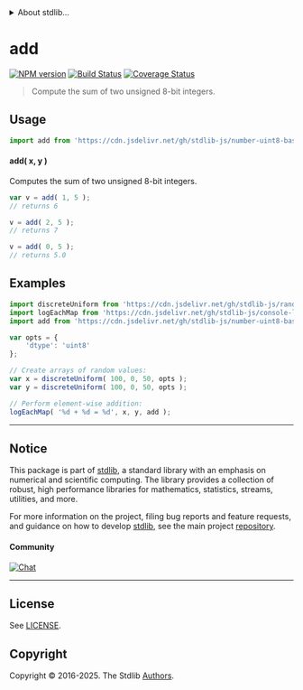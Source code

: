 <!--

@license Apache-2.0

Copyright (c) 2025 The Stdlib Authors.

Licensed under the Apache License, Version 2.0 (the "License");
you may not use this file except in compliance with the License.
You may obtain a copy of the License at

   http://www.apache.org/licenses/LICENSE-2.0

Unless required by applicable law or agreed to in writing, software
distributed under the License is distributed on an "AS IS" BASIS,
WITHOUT WARRANTIES OR CONDITIONS OF ANY KIND, either express or implied.
See the License for the specific language governing permissions and
limitations under the License.

-->


<details>
  <summary>
    About stdlib...
  </summary>
  <p>We believe in a future in which the web is a preferred environment for numerical computation. To help realize this future, we've built stdlib. stdlib is a standard library, with an emphasis on numerical and scientific computation, written in JavaScript (and C) for execution in browsers and in Node.js.</p>
  <p>The library is fully decomposable, being architected in such a way that you can swap out and mix and match APIs and functionality to cater to your exact preferences and use cases.</p>
  <p>When you use stdlib, you can be absolutely certain that you are using the most thorough, rigorous, well-written, studied, documented, tested, measured, and high-quality code out there.</p>
  <p>To join us in bringing numerical computing to the web, get started by checking us out on <a href="https://github.com/stdlib-js/stdlib">GitHub</a>, and please consider <a href="https://opencollective.com/stdlib">financially supporting stdlib</a>. We greatly appreciate your continued support!</p>
</details>

# add

[![NPM version][npm-image]][npm-url] [![Build Status][test-image]][test-url] [![Coverage Status][coverage-image]][coverage-url] <!-- [![dependencies][dependencies-image]][dependencies-url] -->

> Compute the sum of two unsigned 8-bit integers.

<!-- Section to include introductory text. Make sure to keep an empty line after the intro `section` element and another before the `/section` close. -->

<section class="intro">

</section>

<!-- /.intro -->

<!-- Package usage documentation. -->



<section class="usage">

## Usage

```javascript
import add from 'https://cdn.jsdelivr.net/gh/stdlib-js/number-uint8-base-add@deno/mod.js';
```

#### add( x, y )

Computes the sum of two unsigned 8-bit integers.

```javascript
var v = add( 1, 5 );
// returns 6

v = add( 2, 5 );
// returns 7

v = add( 0, 5 );
// returns 5.0
```

</section>

<!-- /.usage -->

<!-- Package usage notes. Make sure to keep an empty line after the `section` element and another before the `/section` close. -->

<section class="notes">

</section>

<!-- /.notes -->

<!-- Package usage examples. -->

<section class="examples">

## Examples

<!-- eslint no-undef: "error" -->

```javascript
import discreteUniform from 'https://cdn.jsdelivr.net/gh/stdlib-js/random-array-discrete-uniform@deno/mod.js';
import logEachMap from 'https://cdn.jsdelivr.net/gh/stdlib-js/console-log-each-map@deno/mod.js';
import add from 'https://cdn.jsdelivr.net/gh/stdlib-js/number-uint8-base-add@deno/mod.js';

var opts = {
    'dtype': 'uint8'
};

// Create arrays of random values:
var x = discreteUniform( 100, 0, 50, opts );
var y = discreteUniform( 100, 0, 50, opts );

// Perform element-wise addition:
logEachMap( '%d + %d = %d', x, y, add );
```

</section>

<!-- /.examples -->

<!-- C interface documentation. -->



<!-- Section for related `stdlib` packages. Do not manually edit this section, as it is automatically populated. -->

<section class="related">

</section>

<!-- /.related -->

<!-- Section for all links. Make sure to keep an empty line after the `section` element and another before the `/section` close. -->


<section class="main-repo" >

* * *

## Notice

This package is part of [stdlib][stdlib], a standard library with an emphasis on numerical and scientific computing. The library provides a collection of robust, high performance libraries for mathematics, statistics, streams, utilities, and more.

For more information on the project, filing bug reports and feature requests, and guidance on how to develop [stdlib][stdlib], see the main project [repository][stdlib].

#### Community

[![Chat][chat-image]][chat-url]

---

## License

See [LICENSE][stdlib-license].


## Copyright

Copyright &copy; 2016-2025. The Stdlib [Authors][stdlib-authors].

</section>

<!-- /.stdlib -->

<!-- Section for all links. Make sure to keep an empty line after the `section` element and another before the `/section` close. -->

<section class="links">

[npm-image]: http://img.shields.io/npm/v/@stdlib/number-uint8-base-add.svg
[npm-url]: https://npmjs.org/package/@stdlib/number-uint8-base-add

[test-image]: https://github.com/stdlib-js/number-uint8-base-add/actions/workflows/test.yml/badge.svg?branch=main
[test-url]: https://github.com/stdlib-js/number-uint8-base-add/actions/workflows/test.yml?query=branch:main

[coverage-image]: https://img.shields.io/codecov/c/github/stdlib-js/number-uint8-base-add/main.svg
[coverage-url]: https://codecov.io/github/stdlib-js/number-uint8-base-add?branch=main

<!--

[dependencies-image]: https://img.shields.io/david/stdlib-js/number-uint8-base-add.svg
[dependencies-url]: https://david-dm.org/stdlib-js/number-uint8-base-add/main

-->

[chat-image]: https://img.shields.io/gitter/room/stdlib-js/stdlib.svg
[chat-url]: https://app.gitter.im/#/room/#stdlib-js_stdlib:gitter.im

[stdlib]: https://github.com/stdlib-js/stdlib

[stdlib-authors]: https://github.com/stdlib-js/stdlib/graphs/contributors

[umd]: https://github.com/umdjs/umd
[es-module]: https://developer.mozilla.org/en-US/docs/Web/JavaScript/Guide/Modules

[deno-url]: https://github.com/stdlib-js/number-uint8-base-add/tree/deno
[deno-readme]: https://github.com/stdlib-js/number-uint8-base-add/blob/deno/README.md
[umd-url]: https://github.com/stdlib-js/number-uint8-base-add/tree/umd
[umd-readme]: https://github.com/stdlib-js/number-uint8-base-add/blob/umd/README.md
[esm-url]: https://github.com/stdlib-js/number-uint8-base-add/tree/esm
[esm-readme]: https://github.com/stdlib-js/number-uint8-base-add/blob/esm/README.md
[branches-url]: https://github.com/stdlib-js/number-uint8-base-add/blob/main/branches.md

[stdlib-license]: https://raw.githubusercontent.com/stdlib-js/number-uint8-base-add/main/LICENSE

</section>

<!-- /.links -->
